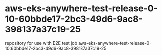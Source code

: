 # aws-eks-anywhere-test-release-0-10-60bbde17-2bc3-49d6-9ac8-398137a37c19-25
repository for use with E2E test job aws-eks-anywhere-test-release-0-10:60bbde17-2bc3-49d6-9ac8-398137a37c19-25
